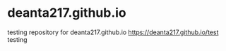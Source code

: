 # deanta217.github.io
testing repository for deanta217.github.io
https://deanta217.github.io/test
testing
